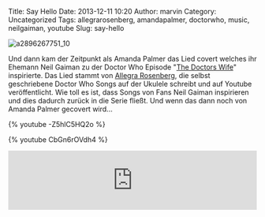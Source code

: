 Title: Say Hello
Date: 2013-12-11 10:20
Author: marvin
Category: Uncategorized
Tags: allegrarosenberg, amandapalmer, doctorwho, music, neilgaiman, youtube
Slug: say-hello

![a2896267751_10]({filename}/images/a2896267751_10.jpg)

Und dann kam der Zeitpunkt als Amanda Palmer das Lied covert welches ihr
Ehemann Neil Gaiman zu der Doctor Who Episode "[The Doctors
Wife](https://en.wikipedia.org/wiki/The_Doctor%27s_Wife)" inspirierte.
Das Lied stammt von [Allegra
Rosenberg](https://www.youtube.com/user/stopitsgingertime), die selbst
geschriebene Doctor Who Songs auf der Ukulele schreibt und auf Youtube
veröffentlicht. Wie toll es ist, dass Songs von Fans Neil Gaiman
inspirieren und dies dadurch zurück in die Serie fließt. Und wenn das
dann noch von Amanda Palmer gecovert wird...

{% youtube -Z5hlC5HQ2o %}

{% youtube CbGn6rOVdh4 %}

<iframe style="border: 0; width: 100%; height: 120px;" src="http://bandcamp.com/EmbeddedPlayer/album=283921073/size=medium/bgcol=ffffff/linkcol=0687f5/transparent=true/" seamless>[Say
Hello EP by Allegra
Rosenberg](http://gingertime.bandcamp.com/album/say-hello-ep)</iframe>

